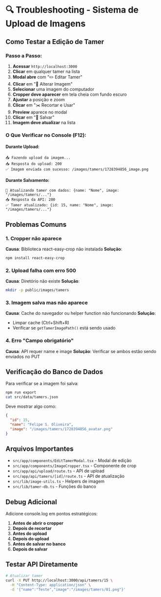 # 🔍 Troubleshooting - Sistema de Upload de Imagens

## Como Testar a Edição de Tamer

### Passo a Passo:

1. **Acessar** `http://localhost:3000`
2. **Clicar** em qualquer tamer na lista
3. **Modal abre** com "✏️ Editar Tamer"
4. **Clicar** em "📁 Alterar Imagem"
5. **Selecionar** uma imagem do computador
6. **Cropper deve aparecer** em tela cheia com fundo escuro
7. **Ajustar** a posição e zoom
8. **Clicar** em "✂️ Recortar e Usar"
9. **Preview** aparece no modal
10. **Clicar** em "💾 Salvar"
11. **Imagem deve atualizar** na lista

### O Que Verificar no Console (F12):

#### Durante Upload:

```
📤 Fazendo upload da imagem...
📥 Resposta do upload: 200
✅ Imagem enviada com sucesso: /images/tamers/1728394856_image.png
```

#### Durante Salvamento:

```
💾 Atualizando tamer com dados: {name: "Nome", image: "/images/tamers/..."}
📥 Resposta da API: 200
✅ Tamer atualizado: {id: 15, name: "Nome", image: "/images/tamers/..."}
```

## Problemas Comuns

### 1. Cropper não aparece

**Causa**: Biblioteca react-easy-crop não instalada
**Solução**:

```bash
npm install react-easy-crop
```

### 2. Upload falha com erro 500

**Causa**: Diretório não existe
**Solução**:

```bash
mkdir -p public/images/tamers
```

### 3. Imagem salva mas não aparece

**Causa**: Cache do navegador ou helper function não funcionando
**Solução**:

- Limpar cache (Ctrl+Shift+R)
- Verificar se `getTamerImagePath()` está sendo usado

### 4. Erro "Campo obrigatório"

**Causa**: API requer name e image
**Solução**: Verificar se ambos estão sendo enviados no PUT

## Verificação do Banco de Dados

Para verificar se a imagem foi salva:

```bash
npm run export
cat src/data/tamers.json
```

Deve mostrar algo como:

```json
{
  "id": 15,
  "name": "Felipe S. Oliveira",
  "image": "/images/tamers/1728394856_avatar.png"
}
```

## Arquivos Importantes

- `src/app/components/EditTamerModal.tsx` - Modal de edição
- `src/app/components/ImageCropper.tsx` - Componente de crop
- `src/app/api/upload/route.ts` - API de upload
- `src/app/api/tamers/[id]/route.ts` - API de atualização
- `src/lib/image-utils.ts` - Helpers de imagem
- `src/lib/tamer-db.ts` - Funções do banco

## Debug Adicional

Adicione console.log em pontos estratégicos:

1. **Antes de abrir o cropper**
2. **Depois de recortar**
3. **Antes do upload**
4. **Depois do upload**
5. **Antes de salvar no banco**
6. **Depois de salvar**

## Testar API Diretamente

```bash
# Atualizar tamer
curl -X PUT http://localhost:3000/api/tamers/15 \
  -H "Content-Type: application/json" \
  -d '{"name":"Teste","image":"/images/tamers/01.png"}'
```
